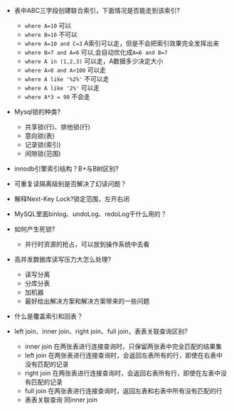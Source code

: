 - 表中ABC三字段创建联合索引，下面情况是否能走到该索引?
  - `where A=10` 可以
  - `where B=10` 不可以
  - `where A=10 and C=3` A索引可以走，但是不会把索引效果完全发挥出来
  - `where B=7 and A=6` 可以,会自动优化成`A=6 and B=7`
  - `where A in (1,2,3)` 可以走，A数据多少决定大小
  - `where A>8 and A<100` 可以走
  - `where A like '%2%'` 不可以走
  - `where A like '2%'` 可以走
  - `where A*3 = 90` 不会走

- Mysql锁的种类?
  - 共享锁(行)、排他锁(行)
  - 意向锁(表)
  - 记录锁(索引)
  - 间隙锁(范围)

- innodb引擎索引结构？B+与B树区别?

- 可重复读隔离级别是否解决了幻读问题？

- 解释Next-Key Lock?锁定范围，左开右闭

- MySQL里面binlog、undoLog、redoLog干什么用的？

- 如何产生死锁?
  - 并行时资源的抢占，可以放到操作系统中去看

- 高并发数据库读写压力大怎么处理?
  - 读写分离
  - 分库分表
  - 加机器
  - 最好给出解决方案和解决方案带来的一些问题

- 什么是覆盖索引和回表？

- left join、inner join、right join、full join，表表关联查询区别?
  - inner join 在两张表进行连接查询时，只保留两张表中完全匹配的结果集
  - left join 在两张表进行连接查询时，会返回左表所有的行，即使在右表中没有匹配的记录
  - right join 在两张表进行连接查询时，会返回右表所有行，即使在左表中没有匹配的记录
  - full join 在两张表进行连接查询时，返回左表和右表中所有没有匹配的行
  - 表表关联查询 同inner join